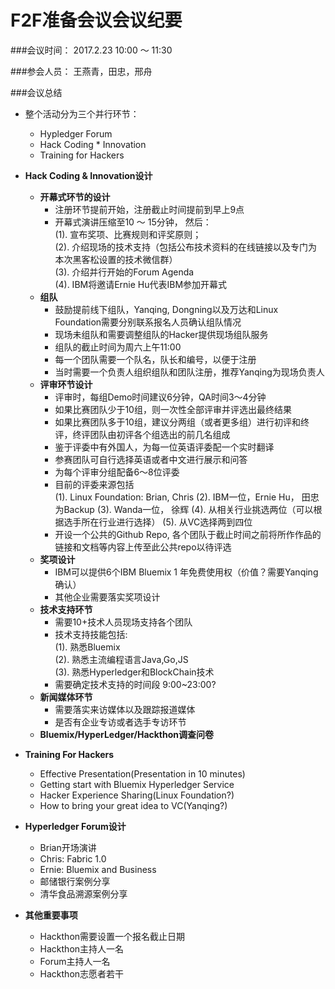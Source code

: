 # F2F准备会议会议纪要

###会议时间： 2017.2.23 10:00 ～ 11:30

###参会人员： 王燕青，田忠，邢舟

###会议总结
* 整个活动分为三个并行环节：
	* Hypledger Forum
	* Hack Coding * Innovation
	* Training for Hackers

* **Hack Coding & Innovation设计**
	* **开幕式环节的设计**
		* 注册环节提前开始，注册截止时间提前到早上9点  
  		* 开幕式演讲压缩至10 ～ 15分钟， 然后：  
    		(1). 宣布奖项、比赛规则和评奖原则；  
    		(2). 介绍现场的技术支持（包括公布技术资料的在线链接以及专门为本次黑客松设置的技术微信群）  
    		(3). 介绍并行开始的Forum Agenda  
    		(4). IBM将邀请Ernie Hu代表IBM参加开幕式    
 	* **组队**
   		- 鼓励提前线下组队，Yanqing, Dongning以及万达和Linux Foundation需要分别联系报名人员确认组队情况
   		- 现场未组队和需要调整组队的Hacker提供现场组队服务
   		- 组队的截止时间为周六上午11:00
   		- 每一个团队需要一个队名，队长和编号，以便于注册
   		- 当时需要一个负责人组织组队和团队注册，推荐Yanqing为现场负责人
 	* **评审环节设计**
   		- 评审时，每组Demo时间建议6分钟，QA时间3～4分钟
   		- 如果比赛团队少于10组，则一次性全部评审并评选出最终结果
   		- 如果比赛团队多于10组，建议分两组（或者更多组）进行初评和终评，终评团队由初评各个组选出的前几名组成
   		- 鉴于评委中有外国人，为每一位英语评委配一个实时翻译
   		- 参赛团队可自行选择英语或者中文进行展示和问答
   		- 为每个评审分组配备6～8位评委
   		- 目前的评委来源包括  
     		(1). Linux Foundation: Brian, Chris
     		(2). IBM一位，Ernie Hu， 田忠为Backup
     		(3). Wanda一位， 徐辉
     		(4). 从相关行业挑选两位（可以根据选手所在行业进行选择）
     		(5). 从VC选择两到四位
   		- 开设一个公共的Github Repo, 各个团队于截止时间之前将所作作品的链接和文档等内容上传至此公共repo以待评选
 	* **奖项设计**
   		- IBM可以提供6个IBM Bluemix 1 年免费使用权（价值？需要Yanqing确认）
		- 其他企业需要落实奖项设计
 	* **技术支持环节**
   		- 需要10+技术人员现场支持各个团队
   		- 技术支持技能包括:  
   		(1). 熟悉Bluemix  
   		(2). 熟悉主流编程语言Java,Go,JS  
   		(3). 熟悉Hyperledger和BlockChain技术  
   		- 需要确定技术支持的时间段 9:00~23:00?
 	* **新闻媒体环节**
   		- 需要落实来访媒体以及跟踪报道媒体
   		- 是否有企业专访或者选手专访环节
 	* **Bluemix/HyperLedger/Hackthon调查问卷** 


* **Training For Hackers**
 	* Effective Presentation(Presentation in 10 minutes)
 	* Getting start with Bluemix Hyperledger Service
 	* Hacker Experience Sharing(Linux Foundation?) 
 	* How to bring your great idea to VC(Yanqing?)


* **Hyperledger Forum设计**
	- Brian开场演讲
  	- Chris: Fabric 1.0
   	- Ernie: Bluemix and Business
  	- 邮储银行案例分享
   	- 清华食品溯源案例分享


 * **其他重要事项**
 	* Hackthon需要设置一个报名截止日期
 	* Hackthon主持人一名
 	* Forum主持人一名
 	* Hackthon志愿者若干
